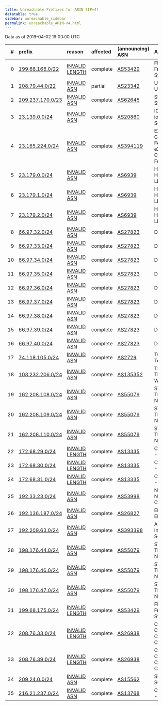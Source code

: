 ```yaml
---
title: Unreachable Prefixes for ARIN (IPv4)
datatable: true
sidebar: unreachable_sidebar
permalink: unreachable_ARIN-v4.html
---
```


Data as of 2019-04-02 19:00:00 UTC


<div class="datatable-begin"></div>

|   # | prefix                                                     | reason                                                                                                    | affected   | (announcing) ASN                         | AS Name                                                                      |   unreachable /24s |
|----:|:-----------------------------------------------------------|:----------------------------------------------------------------------------------------------------------|:-----------|:-----------------------------------------|:-----------------------------------------------------------------------------|-------------------:|
|   0 | [199.68.168.0/22](https://stat.ripe.net/199.68.168.0/22)   | [INVALID LENGTH](https://rpki-validator.ripe.net/announcement-preview?asn=AS53429&prefix=199.68.168.0/22) | complete   | [AS53429](unreachable_AS53429-v4.html)   | FREEDOMVOICE - FreedomVOICE Systems                                          |                  4 |
|   1 | [208.79.44.0/22](https://stat.ripe.net/208.79.44.0/22)     | [INVALID ASN](https://rpki-validator.ripe.net/announcement-preview?asn=AS23342&prefix=208.79.44.0/22)     | partial    | [AS23342](unreachable_AS23342-v4.html)   | UNITEDLAYER - Unitedlayer                                                    |                  4 |
|   2 | [209.237.170.0/23](https://stat.ripe.net/209.237.170.0/23) | [INVALID ASN](https://rpki-validator.ripe.net/announcement-preview?asn=AS62645&prefix=209.237.170.0/23)   | complete   | [AS62645](unreachable_AS62645-v4.html)   | SNAPNAMES - SNAPNAMES.COM                                                    |                  2 |
|   3 | [23.139.0.0/24](https://stat.ripe.net/23.139.0.0/24)       | [INVALID ASN](https://rpki-validator.ripe.net/announcement-preview?asn=AS20860&prefix=23.139.0.0/24)      | complete   | [AS20860](unreachable_AS20860-v4.html)   | IOMART-AS - iomart Cloud Services Limited.                                   |                  1 |
|   4 | [23.165.224.0/24](https://stat.ripe.net/23.165.224.0/24)   | [INVALID ASN](https://rpki-validator.ripe.net/announcement-preview?asn=AS394119&prefix=23.165.224.0/24)   | complete   | [AS394119](unreachable_AS394119-v4.html) | EXPERIMENTAL-COMPUTING-FACILITY - eXperimental Computing Facility Foundation |                  1 |
|   5 | [23.179.0.0/24](https://stat.ripe.net/23.179.0.0/24)       | [INVALID ASN](https://rpki-validator.ripe.net/announcement-preview?asn=AS6939&prefix=23.179.0.0/24)       | complete   | [AS6939](unreachable_AS6939-v4.html)     | HURRICANE - Hurricane Electric LLC                                           |                  1 |
|   6 | [23.179.1.0/24](https://stat.ripe.net/23.179.1.0/24)       | [INVALID ASN](https://rpki-validator.ripe.net/announcement-preview?asn=AS6939&prefix=23.179.1.0/24)       | complete   | [AS6939](unreachable_AS6939-v4.html)     | HURRICANE - Hurricane Electric LLC                                           |                  1 |
|   7 | [23.179.2.0/24](https://stat.ripe.net/23.179.2.0/24)       | [INVALID ASN](https://rpki-validator.ripe.net/announcement-preview?asn=AS6939&prefix=23.179.2.0/24)       | complete   | [AS6939](unreachable_AS6939-v4.html)     | HURRICANE - Hurricane Electric LLC                                           |                  1 |
|   8 | [66.97.32.0/24](https://stat.ripe.net/66.97.32.0/24)       | [INVALID ASN](https://rpki-validator.ripe.net/announcement-preview?asn=AS27823&prefix=66.97.32.0/24)      | complete   | [AS27823](unreachable_AS27823-v4.html)   | Dattatec.com                                                                 |                  1 |
|   9 | [66.97.33.0/24](https://stat.ripe.net/66.97.33.0/24)       | [INVALID ASN](https://rpki-validator.ripe.net/announcement-preview?asn=AS27823&prefix=66.97.33.0/24)      | complete   | [AS27823](unreachable_AS27823-v4.html)   | Dattatec.com                                                                 |                  1 |
|  10 | [66.97.34.0/24](https://stat.ripe.net/66.97.34.0/24)       | [INVALID ASN](https://rpki-validator.ripe.net/announcement-preview?asn=AS27823&prefix=66.97.34.0/24)      | complete   | [AS27823](unreachable_AS27823-v4.html)   | Dattatec.com                                                                 |                  1 |
|  11 | [66.97.35.0/24](https://stat.ripe.net/66.97.35.0/24)       | [INVALID ASN](https://rpki-validator.ripe.net/announcement-preview?asn=AS27823&prefix=66.97.35.0/24)      | complete   | [AS27823](unreachable_AS27823-v4.html)   | Dattatec.com                                                                 |                  1 |
|  12 | [66.97.36.0/24](https://stat.ripe.net/66.97.36.0/24)       | [INVALID ASN](https://rpki-validator.ripe.net/announcement-preview?asn=AS27823&prefix=66.97.36.0/24)      | complete   | [AS27823](unreachable_AS27823-v4.html)   | Dattatec.com                                                                 |                  1 |
|  13 | [66.97.37.0/24](https://stat.ripe.net/66.97.37.0/24)       | [INVALID ASN](https://rpki-validator.ripe.net/announcement-preview?asn=AS27823&prefix=66.97.37.0/24)      | complete   | [AS27823](unreachable_AS27823-v4.html)   | Dattatec.com                                                                 |                  1 |
|  14 | [66.97.38.0/24](https://stat.ripe.net/66.97.38.0/24)       | [INVALID ASN](https://rpki-validator.ripe.net/announcement-preview?asn=AS27823&prefix=66.97.38.0/24)      | complete   | [AS27823](unreachable_AS27823-v4.html)   | Dattatec.com                                                                 |                  1 |
|  15 | [66.97.39.0/24](https://stat.ripe.net/66.97.39.0/24)       | [INVALID ASN](https://rpki-validator.ripe.net/announcement-preview?asn=AS27823&prefix=66.97.39.0/24)      | complete   | [AS27823](unreachable_AS27823-v4.html)   | Dattatec.com                                                                 |                  1 |
|  16 | [66.97.40.0/24](https://stat.ripe.net/66.97.40.0/24)       | [INVALID ASN](https://rpki-validator.ripe.net/announcement-preview?asn=AS27823&prefix=66.97.40.0/24)      | complete   | [AS27823](unreachable_AS27823-v4.html)   | Dattatec.com                                                                 |                  1 |
|  17 | [74.118.105.0/24](https://stat.ripe.net/74.118.105.0/24)   | [INVALID ASN](https://rpki-validator.ripe.net/announcement-preview?asn=AS2729&prefix=74.118.105.0/24)     | complete   | [AS2729](unreachable_AS2729-v4.html)     | TOPICA-LA - Topica                                                           |                  1 |
|  18 | [103.232.206.0/24](https://stat.ripe.net/103.232.206.0/24) | [INVALID ASN](https://rpki-validator.ripe.net/announcement-preview?asn=AS135352&prefix=103.232.206.0/24)  | complete   | [AS135352](unreachable_AS135352-v4.html) | TSGNLCO-AS-AP The Signal Co. Wireless                                        |                  1 |
|  19 | [162.208.108.0/24](https://stat.ripe.net/162.208.108.0/24) | [INVALID ASN](https://rpki-validator.ripe.net/announcement-preview?asn=AS55079&prefix=162.208.108.0/24)   | complete   | [AS55079](unreachable_AS55079-v4.html)   | STELLANET - Third Gear Networks                                              |                  1 |
|  20 | [162.208.109.0/24](https://stat.ripe.net/162.208.109.0/24) | [INVALID ASN](https://rpki-validator.ripe.net/announcement-preview?asn=AS55079&prefix=162.208.109.0/24)   | complete   | [AS55079](unreachable_AS55079-v4.html)   | STELLANET - Third Gear Networks                                              |                  1 |
|  21 | [162.208.110.0/24](https://stat.ripe.net/162.208.110.0/24) | [INVALID ASN](https://rpki-validator.ripe.net/announcement-preview?asn=AS55079&prefix=162.208.110.0/24)   | complete   | [AS55079](unreachable_AS55079-v4.html)   | STELLANET - Third Gear Networks                                              |                  1 |
|  22 | [172.68.29.0/24](https://stat.ripe.net/172.68.29.0/24)     | [INVALID LENGTH](https://rpki-validator.ripe.net/announcement-preview?asn=AS13335&prefix=172.68.29.0/24)  | complete   | [AS13335](unreachable_AS13335-v4.html)   | CLOUDFLARENET - Cloudflare                                                   |                  1 |
|  23 | [172.68.30.0/24](https://stat.ripe.net/172.68.30.0/24)     | [INVALID LENGTH](https://rpki-validator.ripe.net/announcement-preview?asn=AS13335&prefix=172.68.30.0/24)  | complete   | [AS13335](unreachable_AS13335-v4.html)   | CLOUDFLARENET - Cloudflare                                                   |                  1 |
|  24 | [172.68.31.0/24](https://stat.ripe.net/172.68.31.0/24)     | [INVALID LENGTH](https://rpki-validator.ripe.net/announcement-preview?asn=AS13335&prefix=172.68.31.0/24)  | complete   | [AS13335](unreachable_AS13335-v4.html)   | CLOUDFLARENET - Cloudflare                                                   |                  1 |
|  25 | [192.33.23.0/24](https://stat.ripe.net/192.33.23.0/24)     | [INVALID ASN](https://rpki-validator.ripe.net/announcement-preview?asn=AS53998&prefix=192.33.23.0/24)     | complete   | [AS53998](unreachable_AS53998-v4.html)   | NSC-AS01 - National Systems Corporation                                      |                  1 |
|  26 | [192.136.187.0/24](https://stat.ripe.net/192.136.187.0/24) | [INVALID ASN](https://rpki-validator.ripe.net/announcement-preview?asn=AS26827&prefix=192.136.187.0/24)   | complete   | [AS26827](unreachable_AS26827-v4.html)   | EPBTELECOM - EPB Fiber Optics                                                |                  1 |
|  27 | [192.209.63.0/24](https://stat.ripe.net/192.209.63.0/24)   | [INVALID ASN](https://rpki-validator.ripe.net/announcement-preview?asn=AS393398&prefix=192.209.63.0/24)   | complete   | [AS393398](unreachable_AS393398-v4.html) | ASN-DIS - Dallas Infrastructure Services                                     |                  1 |
|  28 | [198.176.44.0/24](https://stat.ripe.net/198.176.44.0/24)   | [INVALID ASN](https://rpki-validator.ripe.net/announcement-preview?asn=AS55079&prefix=198.176.44.0/24)    | complete   | [AS55079](unreachable_AS55079-v4.html)   | STELLANET - Third Gear Networks                                              |                  1 |
|  29 | [198.176.46.0/24](https://stat.ripe.net/198.176.46.0/24)   | [INVALID ASN](https://rpki-validator.ripe.net/announcement-preview?asn=AS55079&prefix=198.176.46.0/24)    | complete   | [AS55079](unreachable_AS55079-v4.html)   | STELLANET - Third Gear Networks                                              |                  1 |
|  30 | [198.176.47.0/24](https://stat.ripe.net/198.176.47.0/24)   | [INVALID ASN](https://rpki-validator.ripe.net/announcement-preview?asn=AS55079&prefix=198.176.47.0/24)    | complete   | [AS55079](unreachable_AS55079-v4.html)   | STELLANET - Third Gear Networks                                              |                  1 |
|  31 | [199.68.175.0/24](https://stat.ripe.net/199.68.175.0/24)   | [INVALID LENGTH](https://rpki-validator.ripe.net/announcement-preview?asn=AS53429&prefix=199.68.175.0/24) | complete   | [AS53429](unreachable_AS53429-v4.html)   | FREEDOMVOICE - FreedomVOICE Systems                                          |                  1 |
|  32 | [208.76.33.0/24](https://stat.ripe.net/208.76.33.0/24)     | [INVALID LENGTH](https://rpki-validator.ripe.net/announcement-preview?asn=AS26938&prefix=208.76.33.0/24)  | complete   | [AS26938](unreachable_AS26938-v4.html)   | COMPUSOURCE - CompuSOURCE Communications Corp.                               |                  1 |
|  33 | [208.76.39.0/24](https://stat.ripe.net/208.76.39.0/24)     | [INVALID LENGTH](https://rpki-validator.ripe.net/announcement-preview?asn=AS26938&prefix=208.76.39.0/24)  | complete   | [AS26938](unreachable_AS26938-v4.html)   | COMPUSOURCE - CompuSOURCE Communications Corp.                               |                  1 |
|  34 | [209.24.0.0/24](https://stat.ripe.net/209.24.0.0/24)       | [INVALID ASN](https://rpki-validator.ripe.net/announcement-preview?asn=AS15562&prefix=209.24.0.0/24)      | complete   | [AS15562](unreachable_AS15562-v4.html)   | SNIJDERS - Job Snijders                                                      |                  1 |
|  35 | [216.21.237.0/24](https://stat.ripe.net/216.21.237.0/24)   | [INVALID ASN](https://rpki-validator.ripe.net/announcement-preview?asn=AS13768&prefix=216.21.237.0/24)    | complete   | [AS13768](unreachable_AS13768-v4.html)   | COGECO-PEER1 - Cogeco Peer 1                                                 |                  1 |

<div class="datatable-end"></div>